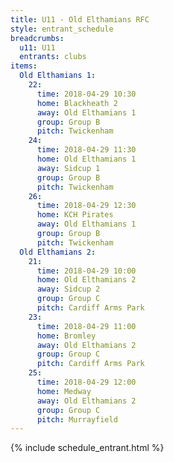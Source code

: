 ```yaml
---
title: U11 - Old Elthamians RFC
style: entrant_schedule
breadcrumbs:
  u11: U11
  entrants: clubs
items:
  Old Elthamians 1:
    22:
      time: 2018-04-29 10:30
      home: Blackheath 2
      away: Old Elthamians 1
      group: Group B
      pitch: Twickenham
    24:
      time: 2018-04-29 11:30
      home: Old Elthamians 1
      away: Sidcup 1
      group: Group B
      pitch: Twickenham
    26:
      time: 2018-04-29 12:30
      home: KCH Pirates
      away: Old Elthamians 1
      group: Group B
      pitch: Twickenham
  Old Elthamians 2:
    21:
      time: 2018-04-29 10:00
      home: Old Elthamians 2
      away: Sidcup 2
      group: Group C
      pitch: Cardiff Arms Park
    23:
      time: 2018-04-29 11:00
      home: Bromley
      away: Old Elthamians 2
      group: Group C
      pitch: Cardiff Arms Park
    25:
      time: 2018-04-29 12:00
      home: Medway
      away: Old Elthamians 2
      group: Group C
      pitch: Murrayfield
---
```


{% include schedule_entrant.html %}
